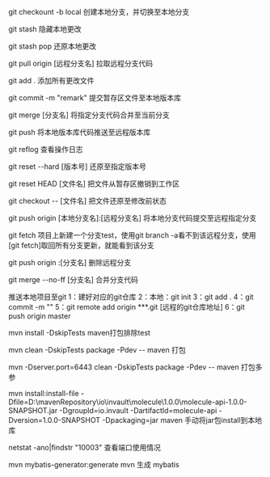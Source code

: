 git checkount -b local	创建本地分支，并切换至本地分支

git stash	隐藏本地更改

git stash pop	还原本地更改

git pull origin [远程分支名]	拉取远程分支代码

git add .	添加所有更改文件

git commit -m "remark"	提交暂存区文件至本地版本库

git merge [分支名]	将指定分支代码合并至当前分支

git push	将本地版本库代码推送至远程版本库

git reflog	查看操作日志

git reset --hard [版本号]	还原至指定版本号

git reset HEAD [文件名]	把文件从暂存区撤销到工作区

git checkout -- [文件名]	把文件还原至修改前状态

git push origin [本地分支名]:[远程分支名]	将本地分支代码提交至远程指定分支

git fetch	项目上新建一个分支test，使用git branch -a看不到该远程分支，使用[git fetch]取回所有分支更新，就能看到该分支

git push origin :[分支名]	删除远程分支

git merge --no-ff [分支名] 合并分支代码

推送本地项目至git
1：建好对应的git仓库
2：本地：git init
3：git add .
4：git commit -m ""
5：git remote add origin ***.git [远程的git仓库地址]
6：git push origin master

mvn install -DskipTests	maven打包排除test

mvn clean -DskipTests package -Pdev -- maven 打包

mvn -Dserver.port=6443 clean -DskipTests package -Pdev -- maven 打包多参

mvn install:install-file -Dfile=D:\mavenRepository\io\invault\molecule\1.0.0\molecule-api-1.0.0-SNAPSHOT.jar -DgroupId=io.invault -DartifactId=molecule-api -Dversion=1.0.0-SNAPSHOT -Dpackaging=jar
maven 手动将jar包install到本地库

netstat -ano|findstr "10003" 查看端口使用情况

mvn mybatis-generator:generate mvn 生成 mybatis